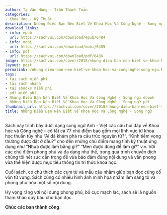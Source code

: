 ```yaml
---
author: Tạ Văn Hùng - Trần Thanh Toản
categories:
- Khoa Học - Kỹ Thuật
description: Những Điều Bạn Nên Biết Về Khoa Học Và Công Nghệ - Song ngữ
download_links:
- info: epub
  url: https://sachvui.com/download/epub/6484
- info: mobi
  url: https://sachvui.com/download/mobi/6485
- info: pdf
  url: https://sachvui.com/download/pdf/6486
image: https://sachvui.com/cover/2018/nhung-dieu-ban-nen-biet-ve-khoa-hoc-va-cong-nghe-ta-van-hung-tran-thanh-toan.jpg
layout: post
permalink: /nhung-dieu-ban-nen-biet-ve-khoa-hoc-va-cong-nghe-song-ngu.html
tags:
- tải sách miễn phí
- tải sách nhanh
- tải ebooks miễn phí
- pdf miễn phí
- Những Điều Bạn Nên Biết Về Khoa Học Và Công Nghệ - Song ngữ ebook
- Những Điều Bạn Nên Biết Về Khoa Học Và Công Nghệ - Song ngữ pdf
thumbnail_url: https://sachvui.com/cover/2018/nhung-dieu-ban-nen-biet-ve-khoa-hoc-va-cong-nghe-ta-van-hung-tran-thanh-toan.jpg
title: Những Điều Bạn Nên Biết Về Khoa Học Và Công Nghệ - Song ngữ
---
```


 <div class="item-desc text-justify"> <p>Sách này trình bày dưới dạng song ngữ Anh - Việt các câu hỏi đáp về Khoa học và Công nghệ – có tất cả 77 chủ điểm bao gồm mọi lĩnh vực từ khoa học thuần túy như “Ai đã khám phá ra cấu trúc nguyên tử?”, “Kính tiềm vọng thường được đặt ở đâu?” cho đến những chủ điểm mang tính kỹ thuật ứng dụng như “Nhựa được làm bằng gì?” “Men được dùng để làm gì?” v.v. Với các chủ điểm phong phú và đa dạng như thế, trong quá trình chuyển dịch chúng tôi hết sức cẩn trọng để vừa bảo đảm đúng nội dung và văn phong vừa thể hiện được mục tiêu thông tin tri thức khoa học.</p><p>Cuối sách, có chú thích các cụm từ và mẫu câu nhằm giúp bạn đọc củng cố vốn từ vựng. Sách cũng có nhiều hình ảnh minh họa nhằm làm sáng tỏ và phong phú hóa một số nội dung.</p><p>Hy vọng rằng với nội dung phong phú, bố cục mạch lạc, sách sẽ là nguồn tham khảo quý báu cho bạn đọc.</p><p><strong>Chúc các bạn thành công.</strong></p> </div>